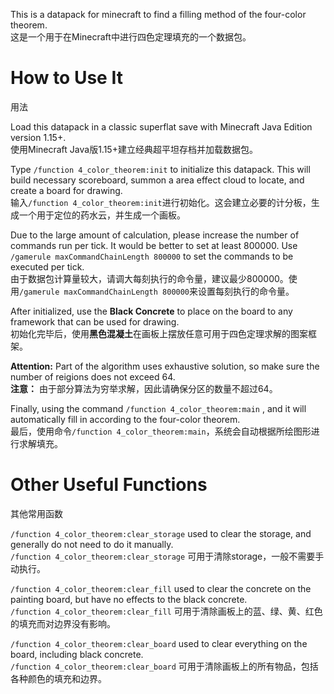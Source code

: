 This is a datapack for minecraft to find a filling method of the four-color theorem.  
这是一个用于在Minecraft中进行四色定理填充的一个数据包。

# How to Use It  
用法

Load this datapack in a classic superflat save with Minecraft Java Edition version 1.15+.  
使用Minecraft Java版1.15+建立经典超平坦存档并加载数据包。

Type `/function 4_color_theorem:init` to initialize this datapack. This will build necessary scoreboard, summon a area effect cloud to locate, and create a board for drawing.  
输入`/function 4_color_theorem:init`进行初始化。这会建立必要的计分板，生成一个用于定位的药水云，并生成一个画板。

Due to the large amount of calculation, please increase the number of commands run per tick. It would be better to set at least 800000. Use `/gamerule maxCommandChainLength 800000` to set the commands to be executed per tick.  
由于数据包计算量较大，请调大每刻执行的命令量，建议最少800000。使用`/gamerule maxCommandChainLength 800000`来设置每刻执行的命令量。

After initialized, use the **Black Concrete** to place on the board to any framework that can be used for drawing.  
初始化完毕后，使用**黑色混凝土**在画板上摆放任意可用于四色定理求解的图案框架。

**Attention:** Part of the algorithm uses exhaustive solution, so make sure the number of reigions does not exceed 64.  
**注意：** 由于部分算法为穷举求解，因此请确保分区的数量不超过64。

Finally, using the command `/function 4_color_theorem:main` , and it will automatically fill in according to the four-color theorem.  
最后，使用命令`/function 4_color_theorem:main`，系统会自动根据所绘图形进行求解填充。

# Other Useful Functions
其他常用函数

`/function 4_color_theorem:clear_storage` used to clear the storage, and generally do not need to do it manually.  
`/function 4_color_theorem:clear_storage` 可用于清除storage，一般不需要手动执行。

`/function 4_color_theorem:clear_fill` used to clear the concrete on the painting board, but have no effects to the black concrete.  
`/function 4_color_theorem:clear_fill` 可用于清除画板上的蓝、绿、黄、红色的填充而对边界没有影响。

`/function 4_color_theorem:clear_board` used to clear everything on the board, including black concrete.  
`/function 4_color_theorem:clear_board` 可用于清除画板上的所有物品，包括各种颜色的填充和边界。

